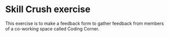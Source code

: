# Skill Crush exercise 
This exercise is to make a feedback form to gather feedback from members of a co-working space called Coding Corner. 
